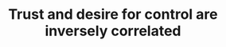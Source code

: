 ---
title: Trust and desire for control are inversely correlated
tags: acceptance buddhism resilience
---